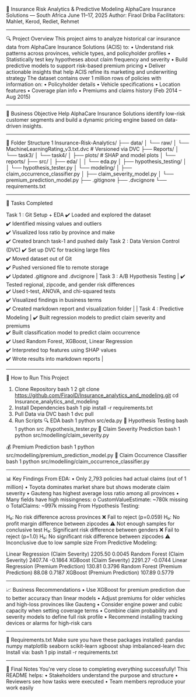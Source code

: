 🚗 Insurance Risk Analytics & Predictive Modeling 
AlphaCare Insurance Solutions — South Africa 
June 11–17, 2025 
Author: Firaol Driba 
Facilitators: Mahlet, Kerod, Rediet, Rehmet 
________________________________________
🔍 Project Overview 
This project aims to analyze historical car insurance data from AlphaCare Insurance Solutions (ACIS) to: 
•	Understand risk patterns across provinces, vehicle types, and policyholder profiles
•	Statistically test key hypotheses about claim frequency and severity
•	Build predictive models to support risk-based premium pricing 
•	Deliver actionable insights that help ACIS refine its marketing and underwriting strategy
The dataset contains over 1 million rows of policies with information on: 
•	Policyholder details
•	Vehicle specifications
•	Location features
•	Coverage plan info
•	Premiums and claims history (Feb 2014 – Aug 2015)
________________________________________
🎯 Business Objective 
Help AlphaCare Insurance Solutions identify low-risk customer segments and build a dynamic pricing engine based on data-driven insights. 
________________________________________

📁 Folder Structure 
1
Insurance-Risk-Analytics/
├── data/
│ └── raw/
│ └── MachineLearningRating_v3.txt.dvc # Versioned via DVC
├── Reports/
│ └── task3/
│ └── task4/
│ ├── plots/ # SHAP and model plots
│ └── reports/
├── src/
│ ├── eda/
│ │ └── eda.py
│ ├── hypothesis_testing/
│ │ └── hypothesis_tester.py
│ └── modeling/
│ ├── claim_occurrence_classifier.py
│ ├── claim_severity_model.py
│ └── premium_prediction_model.py
├── .gitignore
├── .dvcignore
└── requirements.txt
________________________________________
🧪 Tasks Completed 

Task 1 : Git Setup + EDA	✔️ Loaded and explored the dataset<br>✔️ Identified missing values and outliers<br>✔️ Visualized loss ratio by province and make<br>✔️ Created branch task-1 and pushed daily
Task 2 : Data Version Control (DVC)	✔️ Set up DVC for tracking large files<br>✔️ Moved dataset out of Git<br>✔️ Pushed versioned file to remote storage<br>✔️ Updated .gitignore and .dvcignore
| Task 3 : A/B Hypothesis Testing | ✔️ Tested regional, zipcode, and gender risk differences<br>✔️ Used t-test, ANOVA, and chi-squared tests<br>✔️ Visualized findings in business terms<br>✔️ Created markdown report and visualization folder | | Task 4 : Predictive Modeling | ✔️ Built regression models to predict claim severity and premiums<br>✔️ Built classification model to predict claim occurrence<br>✔️ Used Random Forest, XGBoost, Linear Regression<br>✔️ Interpreted top features using SHAP values<br>✔️ Wrote results into markdown reports | 
________________________________________
🚀 How to Run This Project 
1. Clone Repository 
bash
1
2
git clone https://github.com/FiraolD/Insurance_analytics_and_modeling.git 
cd Insurance_analytics_and_modeling
2. Install Dependencies 
bash
1
pip install -r requirements.txt
3. Pull Data via DVC 
bash
1
dvc pull
4. Run Scripts 
🔍 EDA 
bash
1
python src/eda.py
🧪 Hypothesis Testing 
bash
1
python src /hypothesis_tester.py
🤖 Claim Severity Prediction 
bash
1
python src/modelling/claim_severity.py

💰 Premium Prediction 
bash
1
python src/modelling/premium_prediction_model.py
🧮 Claim Occurrence Classifier 
bash
1
python src/modelling/claim_occurrence_classifier.py
________________________________________
📊 Key Findings 
From EDA: 
•	Only 2,793 policies had actual claims (out of 1 million)
•	Toyota dominates market share but shows moderate claim severity
•	Gauteng has highest average loss ratio among all provinces
•	Many fields have high missingness:
o	CustomValueEstimate: ~780k missing
o	TotalClaims: ~997k missing
From Hypothesis Testing: 

H₀: No risk difference across provinces	❌ Fail to reject (p=0.059)
H₀: No profit margin difference between zipcodes	⚠️ Not enough samples for conclusive test
H₀: Significant risk difference between genders	❌ Fail to reject (p=1.0)
H₀: No significant risk difference between zipcodes	⚠️ Inconclusive due to low sample size
From Predictive Modeling: 

Linear Regression (Claim Severity)	2205.50	0.0045
Random Forest (Claim Severity)	2407.74	-0.1864
XGBoost (Claim Severity)	2291.27	-0.0744
Linear Regression (Premium Prediction)	130.81	0.3796
Random Forest (Premium Prediction)	88.08	0.7187
XGBoost (Premium Prediction)	107.89	0.5779
________________________________________
📈 Business Recommendations 
•	Use XGBoost for premium prediction due to better accuracy than linear models
•	Adjust premiums for older vehicles and high-loss provinces like Gauteng 
•	Consider engine power and cubic capacity when setting coverage terms
•	Combine claim probability and severity models to define full risk profile
•	Recommend installing tracking devices or alarms for high-risk cars
________________________________________
🧰 Requirements.txt 
Make sure you have these packages installed: 
pandas
numpy
matplotlib
seaborn
scikit-learn
xgboost
shap
imbalanced-learn
dvc
Install via: 
bash
1
pip install -r requirements.txt
________________________________________
📌 Final Notes 
You're very close to completing everything successfully! 
This README helps: 
•	Stakeholders understand the purpose and structure
•	Reviewers see how tasks were executed
•	Team members reproduce your work easily

